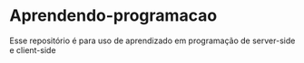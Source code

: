 # Aprendendo-programacao
Esse repositório é para uso de aprendizado em programação de server-side e client-side 

